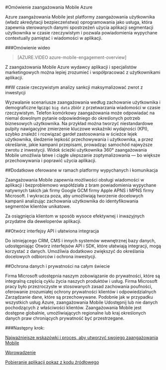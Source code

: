 <properties
    pageTitle="Omówienie urządzeń przenośnych zaangażowania | Microsoft Azure"
    description="Omówienie Azure zaangażowania urządzeń przenośnych"
    services="mobile-engagement"
    documentationCenter="mobile"
    authors="piyushjo"
    manager="erikre"
    editor="" />

<tags
    ms.service="mobile-engagement"
    ms.workload="mobile"
    ms.tgt_pltfrm="mobile-multiple"
    ms.devlang="na"
    ms.topic="hero-article" 
    ms.date="01/04/2016"
    ms.author="piyushjo;matt-gibbs" />

#<a name="azure-mobile-engagement-overview"></a>Omówienie zaangażowania Mobile Azure

Azure zaangażowania Mobile jest platformy zaangażowania użytkownika (władz akredytacji bezpieczeństwa) oprogramowania jako usługa, która zapewnia sterowanych danymi spostrzeżeń użycia aplikacji segmentacji użytkownika w czasie rzeczywistym i pozwala powiadomienia wypychane contextually pamiętać i wiadomości w aplikacji.

###<a name="overview-video"></a>Omówienie wideo
> [AZURE.VIDEO azure-mobile-engagement-overview]

Z zaangażowania Mobile Azure wydawcy aplikacji i specjalistów marketingowych można lepiej zrozumieć i współpracować z użytkownikami aplikacji.

##<a name="real-time-actionable-analytics-to-maximize-return-on-investment"></a>W czasie rzeczywistym analizy sankcji maksymalizować zwrot z inwestycji

Wyzwalanie scenariusze zaangażowania według zachowanie użytkownika i demograficzne łącząc `big data` zbiór z przetwarzania wiadomości w czasie rzeczywistym. Telefon komórkowy zaangażowania może odpowiadać na niemal dowolnym pytanie odpowiedniego do określonych potrzeb biznesowych użytkownika. Na przykład można tworzyć niestandardowe pulpity nawigacyjne zmierzenie kluczowe wskaźniki wydajności (KPI), szybko znaleźć i rozwiązać gardeł zastosowania w ścieżce lejek użytkownika, śledzenie lepkość przechowywania i użytkownika, a przez określanie, jakie kampanii przepisami, prowadząc samochód najwyższe zwrotu z inwestycji. Widok ścieżki użytkownika 360° zaangażowania Mobile umożliwia łatwe i ciągłe ulepszanie zoptymalizowania — bo większe przechowywania i poprawić użycia aplikacji.

##<a name="value-added-push-and-communications-platform"></a>Dodatkowe oferowane w ramach platformy wypychanych i komunikacja

Zaangażowania Mobile zapewnia możliwości obsługi wiadomości w aplikacji i bezproblemowo współdziała z bram powiadomienia wypychane natywnych takich jak firmy Google GCM firmy Apple APNS i MPNS firmy Microsoft. I wykracza poza, aby umożliwiają tworzenie docelowych kampanii analizując zachowania użytkownika do identyfikowania segmentów klientów unikatowe.

Za osiągnięcia klientom w sposób wysoce efektywnej i inwazyjnych przydatne dla deweloperów aplikacji.

##<a name="open-apis-and-ease-of-integration"></a>Otwórz interfejsy API i ułatwiona integracja

Do istniejącego CRM, CMS i innych systemów wewnętrznej bazy danych, udostępniając Otwórz interfejsów API i SDK, które ułatwiają integracji, mogą korzystać z danych. Umożliwia dodatkowo zwiększyć do określania docelowych odbiorców i ochrona inwestycji.

##<a name="data-protection--privacy-across-the-globe"></a>Ochrona danych i prywatności na całym świecie

Firma Microsoft udostępnia naszym zobowiązanie do prywatności, które są integralną częścią cyklu życia naszych produktów i usług. Firma Microsoft pracy było przezroczyste w stosowanych zasad zachowania poufności, oferowanie zrozumiałej ochrony prywatności klientów i odpowiedzialnych Zarządzanie dane, które są przechowywane. Podobnie jak w przypadku wszystkich usług Azure, zaangażowania Mobile Udostępnij lub nie danych pochodzących z właściwości klientów. Zaangażowania Mobile jest dostępne globalnie, umożliwiających regionalne lub kraj określonych danych praw chroniących prywatność być przestrzegane.

###<a name="next-steps"></a>Następny krok:

[Najważniejsze wskazówki i proces, aby utworzyć swojego zaangażowania Mobile](mobile-engagement-getting-started-best-practices.md)

[Wprowadzenie](/documentation/services/mobile-engagement/)

[Pobieranie aplikacji pokaz z kodu źródłowego](https://aka.ms/azmedemoapps)
